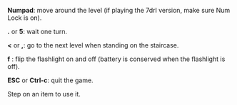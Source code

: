 **Numpad**: move around the level (if playing the 7drl version, make sure Num Lock is on).

**.** or **5**: wait one turn.

**<** or **,**: go to the next level when standing on the staircase.

**f** : flip the flashlight on and off (battery is conserved when the flashlight is off).

**ESC** or **Ctrl-c**: quit the game.

Step on an item to use it.